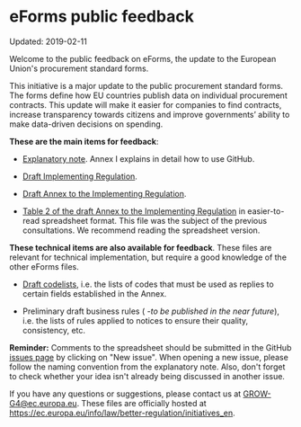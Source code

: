 # eForms public feedback 
Updated: 2019-02-11

Welcome to the public feedback on eForms, the update to the European Union's procurement standard forms.

This initiative is a major update to the public procurement standard forms. The forms define how EU countries publish data on individual procurement contracts. This update will make it easier for companies to find contracts, increase transparency towards citizens and improve governments’ ability to make data-driven decisions on spending. 

__These are the main items for feedback__:

- [Explanatory note](https://github.com/eForms/eForms/blob/master/1_eForms_feedback_explanatory_note.docx). Annex I explains in detail how to use GitHub. 

- [Draft Implementing Regulation](https://github.com/eForms/eForms/blob/master/2_eForms_feedback_Regulation_draft.docx).

- [Draft Annex to the Implementing Regulation](https://github.com/eForms/eForms/blob/master/3_eForms_feedback_Annex_draft.docx). 

- [Table 2 of the draft Annex to the Implementing Regulation](https://github.com/eForms/eForms/blob/master/4_eForms_feedback_Annex_Table_2_spreadsheet_draft.xlsx) in easier-to-read spreadsheet format. This file was the subject of the previous consultations. We recommend reading the spreadsheet version.  

__These technical items are also available for feedback__. These files are relevant for technical implementation, but  require a good knowledge of the other eForms files. 

- [Draft codelists](https://github.com/eForms/eForms/blob/master/5_eForms_feedback_codelists_draft.xlsx), i.e. the lists of codes that must be used as replies to certain fields established in the Annex.

- Preliminary draft business rules ( *-to be published in the near future*), i.e. the lists of rules applied to notices to ensure their quality, consistency, etc.

**Reminder:** Comments to the spreadsheet should be submitted in the GitHub [issues page](https://github.com/eForms/eForms/issues) by clicking on "New issue". When opening a new issue, please follow the naming convention from the explanatory note. Also, don't forget to check whether your idea isn't already being discussed in another issue. 

If you have any questions or suggestions, please contact us at GROW-G4@ec.europa.eu. These files are officially hosted at https://ec.europa.eu/info/law/better-regulation/initiatives_en. 
